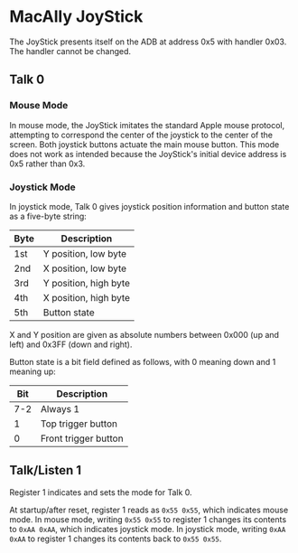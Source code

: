 # MacAlly JoyStick

The JoyStick presents itself on the ADB at address 0x5 with handler 0x03.  The handler cannot be changed.

## Talk 0

### Mouse Mode

In mouse mode, the JoyStick imitates the standard Apple mouse protocol, attempting to correspond the center of the joystick to the center of the screen.  Both joystick buttons actuate the main mouse button.  This mode does not work as intended because the JoyStick's initial device address is 0x5 rather than 0x3.

### Joystick Mode

In joystick mode, Talk 0 gives joystick position information and button state as a five-byte string:

| Byte | Description           |
| ---- | --------------------- |
| 1st  | Y position, low byte  |
| 2nd  | X position, low byte  |
| 3rd  | Y position, high byte |
| 4th  | X position, high byte |
| 5th  | Button state          |

X and Y position are given as absolute numbers between 0x000 (up and left) and 0x3FF (down and right).

Button state is a bit field defined as follows, with 0 meaning down and 1 meaning up:

| Bit | Description          |
| --- | -------------------- |
| 7-2 | Always 1             |
| 1   | Top trigger button   |
| 0   | Front trigger button |

## Talk/Listen 1

Register 1 indicates and sets the mode for Talk 0.

At startup/after reset, register 1 reads as `0x55 0x55`, which indicates mouse mode.  In mouse mode, writing `0x55 0x55` to register 1 changes its contents to `0xAA 0xAA`, which indicates joystick mode.  In joystick mode, writing `0xAA 0xAA` to register 1 changes its contents back to `0x55 0x55`.
